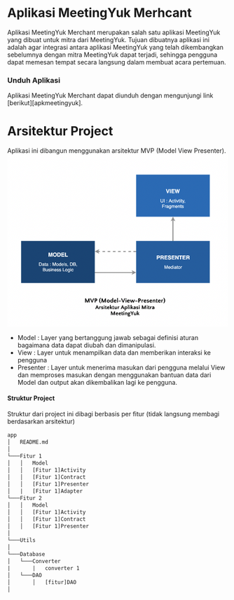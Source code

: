 # Aplikasi MeetingYuk Merhcant

Aplikasi MeetingYuk Merchant merupakan salah satu aplikasi MeetingYuk yang dibuat untuk mitra dari MeetingYuk. Tujuan dibuatnya aplikasi ini adalah agar integrasi antara aplikasi MeetingYuk yang telah dikembangkan sebelumnya dengan mitra MeetingYuk dapat terjadi, sehingga pengguna dapat memesan tempat secara langsung dalam membuat acara pertemuan.

### Unduh Aplikasi
Aplikasi MeetingYuk Merchant dapat diunduh dengan mengunjungi link [berikut][apkmeetingyuk].

# Arsitektur Project
Aplikasi ini dibangun menggunakan arsitektur MVP (Model View Presenter).
![alt text](mvp.png)
- Model : Layer yang bertanggung jawab sebagai definisi aturan bagaimana data dapat diubah dan dimanipulasi.
- View : Layer untuk menampilkan data dan memberikan interaksi ke pengguna
- Presenter : Layer untuk menerima masukan dari pengguna melalui View dan memproses masukan dengan menggunakan bantuan data dari Model dan output akan dikembalikan lagi ke pengguna.

#### Struktur Project
Struktur dari project ini dibagi berbasis per fitur (tidak langsung membagi berdasarkan  arsitektur)
```
app
│   README.md
│
└───Fitur 1
│   │   Model
│   │   [Fitur 1]Activity
│   │   [Fitur 1]Contract
│   │   [Fitur 1]Presenter
│   |   [Fitur 1]Adapter
└───Fitur 2
│   │   Model
│   │   [Fitur 1]Activity
│   │   [Fitur 1]Contract
│   │   [Fitur 1]Presenter
│  
└───Utils
│  
└───Database
│   └───Converter
|       |   converter 1
│   └───DAO
│       │   [fitur]DAO
│  
```